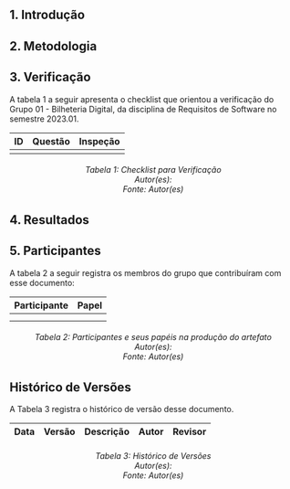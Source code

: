 ## 1. Introdução


## 2. Metodologia


## 3. Verificação

A tabela 1 a seguir apresenta o checklist que orientou a verificação do Grupo 01 - Bilheteria Digital, da disciplina de Requisitos de Software no semestre 2023.01.

| ID |Questão| Inspeção |
| :---: | --- | :---: |
|  |   |  |
<h6 align = "center"> Tabela 1: Checklist para Verificação
<br> Autor(es): 
<br>Fonte: Autor(es)</h6>


## 4. Resultados

## 5. Participantes

A tabela 2 a seguir registra os membros do grupo que contribuíram com esse documento:

| **Participante** | **Papel** |
| ---- | ----------- | 
|  |  |
|  |  |

<h6 align = "center"> Tabela 2: Participantes e seus papéis na produção do artefato
<br> Autor(es): 
<br>Fonte: Autor(es)</h6>

## Histórico de Versões

A Tabela 3 registra o histórico de versão desse documento.

|**Data** | **Versão** | **Descrição** | **Autor** | **Revisor** |
|:---: | :---: | :---: | :---: | :---: |

<h6 align = "center"> Tabela 3: Histórico de Versões
<br> Autor(es): 
<br>Fonte: Autor(es)</h6>